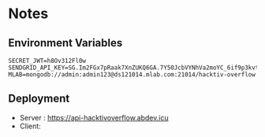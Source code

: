 # Notes

## Environment Variables
```
SECRET_JWT=h8Ov312Fl0w
SENDGRID_API_KEY=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
MLAB=mongodb://admin:admin123@ds121014.mlab.com:21014/hacktiv-overflow
```

## Deployment
* Server : https://api-hacktivoverflow.abdev.icu
* Client: 